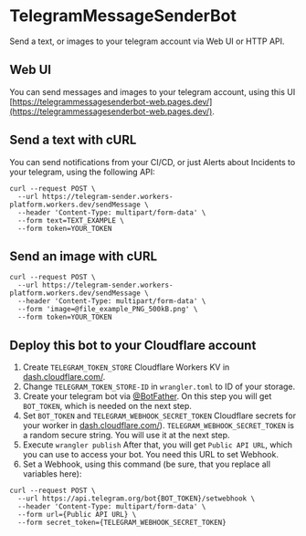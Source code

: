 # TelegramMessageSenderBot
Send a text, or images to your telegram account via Web UI or HTTP API.

## Web UI
You can send messages and images to your telegram account, using this UI [https://telegrammessagesenderbot-web.pages.dev/](https://telegrammessagesenderbot-web.pages.dev/).

## Send a text with cURL
You can send notifications from your CI/CD, or just Alerts about Incidents to your telegram, using the following API:
```
curl --request POST \
  --url https://telegram-sender.workers-platform.workers.dev/sendMessage \
  --header 'Content-Type: multipart/form-data' \
  --form text=TEXT_EXAMPLE \
  --form token=YOUR_TOKEN
```

## Send an image with cURL
```
curl --request POST \
  --url https://telegram-sender.workers-platform.workers.dev/sendMessage \
  --header 'Content-Type: multipart/form-data' \
  --form 'image=@file_example_PNG_500kB.png' \
  --form token=YOUR_TOKEN
```

## Deploy this bot to your Cloudflare account
1. Create `TELEGRAM_TOKEN_STORE` Cloudflare Workers KV in [dash.cloudflare.com/](dash.cloudflare.com/).
2. Change `TELEGRAM_TOKEN_STORE-ID` in `wrangler.toml` to ID of your storage.
3. Create your telegram bot via  [@BotFather](https://t.me/BotFather). On this step you will get `BOT_TOKEN`, which is needed on the next step.
4. Set `BOT_TOKEN` and `TELEGRAM_WEBHOOK_SECRET_TOKEN` Cloudflare secrets for your worker in [dash.cloudflare.com/](dash.cloudflare.com/)). `TELEGRAM_WEBHOOK_SECRET_TOKEN` is a random secure string. You will use it at the next step.
5. Execute `wrangler publish` After that, you will get `Public API URL`, which you can use to access your bot. You need this URL to set Webhook.
6. Set a Webhook, using this command (be sure, that you replace all variables here):
```
curl --request POST \
  --url https://api.telegram.org/bot{BOT_TOKEN}/setwebhook \
  --header 'Content-Type: multipart/form-data' \
  --form url={Public API URL} \
  --form secret_token={TELEGRAM_WEBHOOK_SECRET_TOKEN}
```